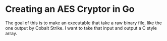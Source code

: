 # Creating an AES Cryptor in Go

The goal of this is to make an executable that take a raw binary file, like the one output by Cobalt Strike. I want to take that input and output a C style array.
